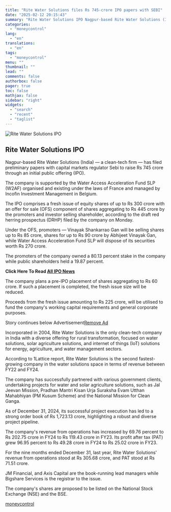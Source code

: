 ```yaml
---
title: "Rite Water Solutions files Rs 745-crore IPO papers with SEBI"
date: "2025-02-12 20:15:43"
summary: "Rite Water Solutions IPO Nagpur-based Rite Water Solutions (India) — a clean-tech firm — has filed preliminary papers with capital markets regulator Sebi to raise Rs 745 crore through an initial public offering (IPO).The company is supported by the Water Access Acceleration Fund SLP (W2AF) organised and existing under the..."
categories:
  - "moneycontrol"
lang:
  - "en"
translations:
  - "en"
tags:
  - "moneycontrol"
menu: ""
thumbnail: ""
lead: ""
comments: false
authorbox: false
pager: true
toc: false
mathjax: false
sidebar: "right"
widgets:
  - "search"
  - "recent"
  - "taglist"
---
```


![Rite Water Solutions IPO](//stat1.moneycontrol.com/mcnews//images/grey_bg.gif "Rite Water Solutions IPO")

Rite Water Solutions IPO
------------------------

 

Nagpur-based Rite Water Solutions (India) — a clean-tech firm — has filed preliminary papers with capital markets regulator Sebi to raise Rs 745 crore through an initial public offering (IPO).

The company is supported by the Water Access Acceleration Fund SLP (W2AF) organised and existing under the laws of France and managed by Incofin Investment Management in Belgium.

The IPO comprises a fresh issue of equity shares of up to Rs 300 crore with an offer for sale (OFS) component of shares aggregating to Rs 445 crore by the promoters and investor selling shareholder, according to the draft red herring prospectus (DRHP) filed by the company on Monday.

Under the OFS, promoters — Vinayak Shankarrao Gan will be selling shares up to Rs 85 crore, shares for up to Rs 90 crore by Abhijeet Vinayak Gan, while Water Access Acceleration Fund SLP will dispose of its securities worth Rs 270 crore.

The promoters of the company owned a 80.13 percent stake in the company while public shareholders held a 19.87 percent.

**Click Here To Read [All IPO News](https://www.moneycontrol.com/ipo/)**

The company plans a pre-IPO placement of shares aggregating to Rs 60 crore. If such a placement is completed, the fresh issue size will be reduced.

Proceeds from the fresh issue amounting to Rs 225 crore, will be utilised to fund the company's working capital requirements and general corporate purposes.

Story continues below Advertisement[Remove Ad](https://www.moneycontrol.com/promos/pro.php)

Incorporated in 2004, Rite Water Solutions is the only clean-tech company in India with a diverse offering for rural transformation, focused on water solutions, solar agriculture solutions, and internet of things (IoT) solutions for energy, agriculture, and water management sectors.

According to 1Lattice report, Rite Water Solutions is the second fastest-growing company in the water solutions space in terms of revenue between FY22 and FY24.

The company has successfully partnered with various government clients, undertaking projects for water and solar agriculture solutions, such as Jal Jeevan Mission, Pradhan Mantri Kisan Urja Suraksha Evam Utthan Mahabhiyan (PM Kusum Scheme) and the National Mission for Clean Ganga.

As of December 31, 2024, its successful project execution has led to a strong order book of Rs 1,723.13 crore, highlighting a robust and diverse project pipeline.

The company's revenue from operations has increased by 69.76 percent to Rs 202.75 crore in FY24 to Rs 119.43 crore in FY23. Its profit after tax (PAT) grew 96.95 percent to Rs 49.28 crore in FY24 to Rs 25.02 crore in FY23.

For the nine months ended December 31, last year, Rite Water Solutions' revenue from operations stood at Rs 305.68 crore, and PAT stood at Rs 71.51 crore.

JM Financial, and Axis Capital are the book-running lead managers while Bigshare Services is the registrar to the issue.

The company's shares are proposed to be listed on the National Stock Exchange (NSE) and the BSE.

[moneycontrol](https://www.moneycontrol.com/news/business/ipo/rite-water-solutions-files-rs-745-crore-ipo-papers-with-sebi-12938494.html)

